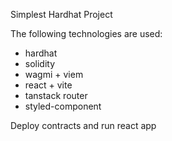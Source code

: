 Simplest Hardhat Project

The following technologies are used:

- hardhat
- solidity
- wagmi + viem
- react + vite
- tanstack router
- styled-component

Deploy contracts and run react app
